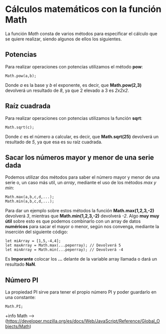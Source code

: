 # Cálculos matemáticos con la función Math
La función *Math* consta de varios métodos para especificar el cálculo que se quiere realizar, siendo algunos de ellos los siguientes.

## Potencias
Para realizar operaciones con potencias utilizamos el método **pow**:

```
Math.pow(a,b);
```

Donde *a* es la base y *b* el exponente, es decir, que **Math.pow(2,3)** devolverá un resultado de *8*, ya que 2 elevado a 3 es *2x2x2*.

## Raíz cuadrada
Para realizar operaciones con potencias utilizamos la función **sqrt**:

```
Math.sqrt(c);
```

Donde *c* es el número a calcular, es decir, que **Math.sqrt(25)** devolverá un resultado de *5*, ya que esa es su raíz cuadrada.

## Sacar los números mayor y menor de una serie dada
Podemos utilizar dos métodos para saber el número mayor y menor de una serie o, un caso más util, un *array*, mediante el uso de los métodos *max y min*:

```
Math.max(a,b,c,d,...);
Math.min(a,b,c,d,...);
```

Para dar un ejemplo sobre estos métodos la función **Math.max(1,2,3,-2)** devolverá *3*, mientras que **Math.min(1,2,3,-2)** devolverá *-2*.
Algo **muy muy útil** sobre esto es que podemos combinarlo con un array de datos **numéricos** para sacar el mayor o menor, según nos convenga, mediante la inserción del siguiente código:

```
let miArray = [1,5,-4,4];
let maxArray = Math.max(...peperray); // Devolverá 5
let minArray = Math.min(...peperray); // Devolverá -4
```

Es **Imporante** colocar los **...** delante de la variable array llamada o dará un resultado **NaN**.

## Número PI
La propiedad PI sirve para tener el propio número PI y poder guardarlo en una constante:

```
Math.PI;
```


+info Math --> (https://developer.mozilla.org/es/docs/Web/JavaScript/Reference/Global_Objects/Math)
